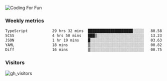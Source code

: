 ![Coding For Fun](https://glitch-art.vercel.app/api/simple?word=<Rise%20/>)

### Weekly metrics

<!--START_SECTION:waka-->

```txt
TypeScript           29 hrs 32 mins  ████████████████████░░░░░   80.58 %
SCSS                 4 hrs 50 mins   ███▒░░░░░░░░░░░░░░░░░░░░░   13.23 %
JSON                 1 hr 19 mins    █░░░░░░░░░░░░░░░░░░░░░░░░   03.63 %
YAML                 18 mins         ▒░░░░░░░░░░░░░░░░░░░░░░░░   00.82 %
Diff                 16 mins         ▒░░░░░░░░░░░░░░░░░░░░░░░░   00.75 %
```

<!--END_SECTION:waka-->


### Visitors
![gh_visitors](https://profile-counter.glitch.me/okyiww/count.svg)